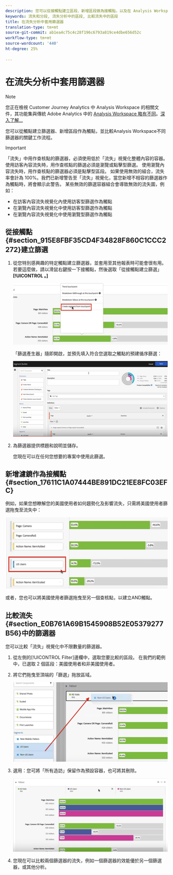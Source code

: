 ```yaml
---
description: 您可以從接觸點建立區段、新增區段做為接觸點，以及在 Analysis Workspace 的各種區段間比較關鍵工作流程。
keywords: 流失和分段, 流失分析中的區段, 比較流失中的區段
title: 在流失分析中套用篩選器
translation-type: tm+mt
source-git-commit: ab1ea4c75c4c28f196c6793a819ce4dbe656d52c
workflow-type: tm+mt
source-wordcount: '440'
ht-degree: 25%

---
```



# 在流失分析中套用篩選器

>[!NOTE]
>
>您正在檢視 Customer Journey Analytics 中 Analysis Workspace 的相關文件，其功能集與傳統 Adobe Analytics 中的 [Analysis Workspace 略有不同](https://docs.adobe.com/content/help/zh-Hant/analytics/analyze/analysis-workspace/home.html)。[深入了解...](/help/getting-started/cja-aa.md)

您可以從觸點建立篩選器、新增區段作為觸點，並比較Analysis Workspace不同篩選器的關鍵工作流程。

>[!IMPORTANT]
>
>「流失」中用作查核點的篩選器，必須使用低於「流失」視覺化整體內容的容器。 使用訪客內容流失時，用作查核點的篩選必須是瀏覽或點擊型篩選。 使用瀏覽內容流失時，用作查核點的篩選器必須是點擊型區段。 如果使用無效的組合，流失率會計為 100%。我們已新增警告至「流失」視覺化，當您新增不相容的篩選器作為觸點時，將會顯示此警告。 某些無效的篩選容器組合會導致無效的流失圖，例如：

* 在訪客內容流失視覺化內使用訪客型篩選作為觸點
* 在瀏覽內容流失視覺化中使用訪客型篩選作為觸點
* 在瀏覽內容流失視覺化中使用瀏覽型篩選作為觸點

## 從接觸點{#section_915E8FBF35CD4F34828F860C1CCC2272}建立篩選

1. 從您特別感興趣的特定觸點建立篩選器，並套用至其他報表時可能會很有用。 若要這麼做，請以滑鼠右鍵按一下接觸點，然後選取「從接觸點建立篩選」**[!UICONTROL 。]**

   ![](assets/segment-from-touchpoint.png)

   「篩選產生器」隨即開啟，並預先填入符合您選取之觸點的預建循序篩選：

   ![](assets/segment-builder.png)

1. 為篩選器提供標題和說明並儲存。

   您現在可以在任何您想要的專案中使用此篩選。

## 新增濾鏡作為接觸點{#section_17611C1A07444BE891DC21EE8FC03EFC}

例如，如果您想瞭解您的美國使用者如何趨勢化及影響流失，只需將美國使用者篩選拖曳至流失中：

![](assets/segment-touchpoint.png)

或者，您也可以將美國使用者篩選拖曳至另一個查核點，以建立AND觸點。

## 比較流失{#section_E0B761A69B1545908B52E05379277B56}中的篩選器

您可以比較「流失」視覺化中不限數量的篩選器。

1. 從左側的[!UICONTROL Filter]邊欄中，選取您要比較的區段。 在我們的範例中，已選取 2 個區段：美國使用者和非美國使用者。
1. 將它們拖曳至頂端的「篩選」拖放區域。

   ![](assets/segment-drop.png)

1. 選用：您可將「所有造訪」保留作為預設容器，也可將其刪除。

   ![](assets/seg-compare.png)

1. 您現在可以比較兩個篩選器的流失，例如一個篩選器的效能優於另一個篩選器，或其他分析。
